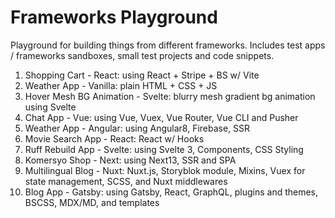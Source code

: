 # Frameworks Playground

Playground for building things from different frameworks. Includes test apps / frameworks sandboxes, small test projects and code snippets.

1.  Shopping Cart - React: using React + Stripe + BS w/ Vite
2.  Weather App - Vanilla: plain HTML + CSS + JS
3.  Hover Mesh BG Animation - Svelte: blurry mesh gradient bg animation using Svelte
4.  Chat App - Vue: using Vue, Vuex, Vue Router, Vue CLI and Pusher
5.  Weather App - Angular: using Angular8, Firebase, SSR
6.  Movie Search App - React: React w/ Hooks
7.  Ruff Rebuild App - Svelte: using Svelte 3, Components, CSS Styling
8.  Komersyo Shop - Next: using Next13, SSR and SPA
9.  Multilingual Blog - Nuxt: Nuxt.js, Storyblok module, Mixins, Vuex for state management, SCSS, and Nuxt middlewares
10. Blog App - Gatsby: using Gatsby, React, GraphQL, plugins and themes, BSCSS, MDX/MD, and templates

